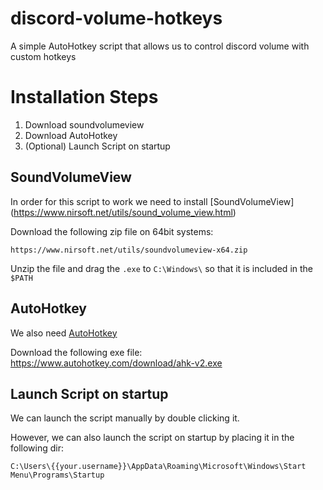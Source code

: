 # discord-volume-hotkeys
A simple AutoHotkey script that allows us to control discord volume with custom hotkeys

# Installation Steps
1. Download soundvolumeview
2. Download AutoHotkey
3. (Optional) Launch Script on startup
## SoundVolumeView
In order for this script to work we need to install [SoundVolumeView]
(https://www.nirsoft.net/utils/sound_volume_view.html)

Download the following zip file on 64bit systems:

`https://www.nirsoft.net/utils/soundvolumeview-x64.zip`

Unzip the file and drag the `.exe` to `C:\Windows\` so that it is included in the `$PATH`

## AutoHotkey
We also need [AutoHotkey](https://www.autohotkey.com/)

Download the following exe file:
https://www.autohotkey.com/download/ahk-v2.exe

## Launch Script on startup
We can launch the script manually by double clicking it.

However, we can also launch the script on startup by placing it in the following dir:

`C:\Users\{{your.username}}\AppData\Roaming\Microsoft\Windows\Start Menu\Programs\Startup`
